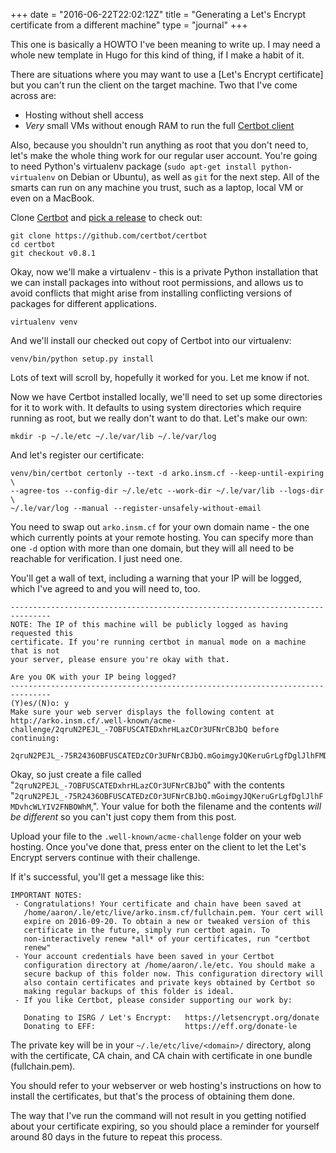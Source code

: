 +++
date = "2016-06-22T22:02:12Z"
title = "Generating a Let's Encrypt certificate from a different machine"
type = "journal"
+++

This one is basically a HOWTO I've been meaning to write up. I may need a whole
new template in Hugo for this kind of thing, if I make a habit of it.

There are situations where you may want to use a [Let's Encrypt certificate] but
you can't run the client on the target machine. Two that I've come across are:

* Hosting without shell access
* *Very* small VMs without enough RAM to run the full [Certbot client][cb]

Also, because you shouldn't run anything as root that you don't need to, let's
make the whole thing work for our regular user account. You're going to need
Python's virtualenv package (`sudo apt-get install python-virtualenv` on Debian
or Ubuntu), as well as `git` for the next step. All of the smarts can run on
any machine you trust, such as a laptop, local VM or even on a MacBook.

Clone [Certbot][cb] and [pick a release][p] to check out:

    git clone https://github.com/certbot/certbot
    cd certbot
    git checkout v0.8.1

Okay, now we'll make a virtualenv - this is a private Python installation that
we can install packages into without root permissions, and allows us to avoid
conflicts that might arise from installing conflicting versions of packages for
different applications.

    virtualenv venv

And we'll install our checked out copy of Certbot into our virtualenv:

    venv/bin/python setup.py install

Lots of text will scroll by, hopefully it worked for you. Let me know if not.

Now we have Certbot installed locally, we'll need to set up some directories
for it to work with. It defaults to using system directories which require
running as root, but we really don't want to do that. Let's make our own:

    mkdir -p ~/.le/etc ~/.le/var/lib ~/.le/var/log

And let's register our certificate:

    venv/bin/certbot certonly --text -d arko.insm.cf --keep-until-expiring \
    --agree-tos --config-dir ~/.le/etc --work-dir ~/.le/var/lib --logs-dir \
    ~/.le/var/log --manual --register-unsafely-without-email

You need to swap out `arko.insm.cf` for your own domain name - the one which
currently points at your remote hosting. You can specify more than one `-d`
option with more than one domain, but they will all need to be reachable for
verification. I just need one.

You'll get a wall of text, including a warning that your IP will be logged,
which I've agreed to and you will need to, too.

    -------------------------------------------------------------------------------
    NOTE: The IP of this machine will be publicly logged as having requested this
    certificate. If you're running certbot in manual mode on a machine that is not
    your server, please ensure you're okay with that.

    Are you OK with your IP being logged?
    -------------------------------------------------------------------------------
    (Y)es/(N)o: y
    Make sure your web server displays the following content at
    http://arko.insm.cf/.well-known/acme-challenge/2qruN2PEJL_-7OBFUSCATEDxhrHLazCOr3UFNrCBJbQ before continuing:

    2qruN2PEJL_-75R2436OBFUSCATEDzCOr3UFNrCBJbQ.mGoimgyJQKeruGrLgfDglJlhFMDvhcWLYIV2FNBOWhM

Okay, so just create a file called
"`2qruN2PEJL_-7OBFUSCATEDxhrHLazCOr3UFNrCBJbQ`" with the contents
"`2qruN2PEJL_-75R2436OBFUSCATEDzCOr3UFNrCBJbQ.mGoimgyJQKeruGrLgfDglJlhFMDvhcWLYIV2FNBOWhM`,".
Your value for both the filename and the contents *will be different* so you
can't just copy them from this post.

Upload your file to the `.well-known/acme-challenge` folder on your web hosting.
Once you've done that, press enter on the client to let the Let's Encrypt
servers continue with their challenge.

If it's successful, you'll get a message like this:

	IMPORTANT NOTES:
	 - Congratulations! Your certificate and chain have been saved at
	   /home/aaron/.le/etc/live/arko.insm.cf/fullchain.pem. Your cert will
	   expire on 2016-09-20. To obtain a new or tweaked version of this
	   certificate in the future, simply run certbot again. To
	   non-interactively renew *all* of your certificates, run "certbot
	   renew"
	 - Your account credentials have been saved in your Certbot
	   configuration directory at /home/aaron/.le/etc. You should make a
	   secure backup of this folder now. This configuration directory will
	   also contain certificates and private keys obtained by Certbot so
	   making regular backups of this folder is ideal.
	 - If you like Certbot, please consider supporting our work by:

	   Donating to ISRG / Let's Encrypt:   https://letsencrypt.org/donate
	   Donating to EFF:                    https://eff.org/donate-le

The private key will be in your `~/.le/etc/live/<domain>/` directory, along
with the certificate, CA chain, and CA chain with certificate in one bundle
(fullchain.pem).

You should refer to your webserver or web hosting's instructions on how to
install the certificates, but that's the process of obtaining them done.

The way that I've run the command will not result in you getting notified about
your certificate expiring, so you should place a reminder for yourself around
80 days in the future to repeat this process.

[cb]: https://github.com/certbot/certbot
[p]: https://github.com/certbot/certbot/releases
[le]: https://letsencrypt.org/
